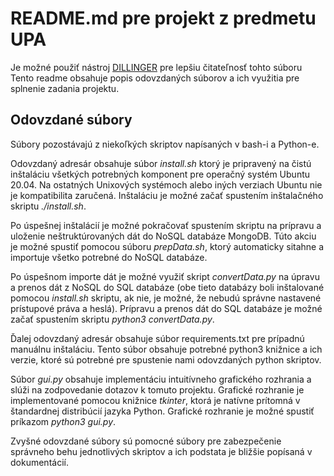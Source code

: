 # README.md pre projekt z predmetu UPA
Je možné použiť nástroj [DILLINGER](https://dillinger.io/) pre lepšiu čitateľnosť tohto súboru
Tento readme obsahuje popis odovzdaných súborov a ich využitia pre splnenie zadania projektu. 

## Odovzdané súbory
Súbory pozostávajú z niekoľkých skriptov napísaných v bash-i a Python-e. 

Odovzdaný adresár obsahuje súbor *install.sh* ktorý je pripravený na čistú inštaláciu všetkých potrebných komponent pre operačný systém Ubuntu 20.04. Na ostatných Unixových systémoch alebo iných verziach Ubuntu nie je kompatibilita zaručená. Inštaláciu je možné začať spustením inštalačného skriptu *./install.sh*.

Po úspešnej inštalácií je možné pokračovať spustením skriptu na prípravu a uloženie neštruktúrovaných dát do NoSQL databáze MongoDB. Túto akciu je možné spustiť pomocou súboru *prepData.sh*, ktorý automaticky sitahne a importuje všetko potrebné do NoSQL databáze. 

Po úspešnom importe dát je možné využiť skript *convertData.py* na úpravu a prenos dát z NoSQL do SQL databáze (obe tieto databázy boli inštalované pomocou *install.sh* skriptu, ak nie, je možné, že nebudú správne nastavené prístupové práva a heslá). Prípravu a prenos dát do SQL databáze je možné začať spustením skriptu *python3 convertData.py*.

Ďalej odovzdaný adresár obsahuje súbor requirements.txt pre prípadnú manuálnu inštaláciu. Tento súbor obsahuje potrebné python3 knižnice a ich verzie, ktoré sú potrebné pre spustenie nami odovzdaných python skriptov.

Súbor *gui.py* obsahuje implementáciu intuitívneho grafického rozhrania a slúži na zodpovedanie dotazov k tomuto projektu. Grafické rozhranie je implementované pomocou knižnice *tkinter*, ktorá je natívne prítomná v štandardnej distribúcií jazyka Python. Grafické rozhranie je možné spustiť príkazom *python3 gui.py*.

Zvyšné odovzdané súbory sú pomocné súbory pre zabezpečenie správneho behu jednotlivých skriptov a ich podstata je bližšie popísaná v dokumentácií.